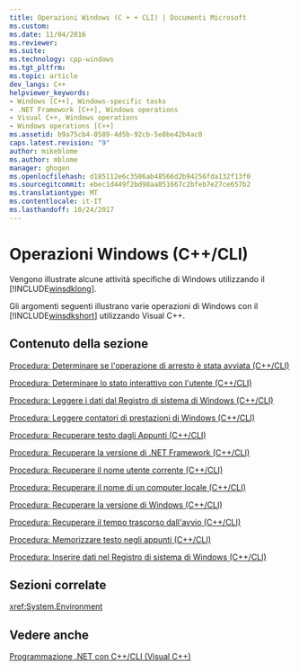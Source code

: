 ```yaml
---
title: Operazioni Windows (C + + CLI) | Documenti Microsoft
ms.custom: 
ms.date: 11/04/2016
ms.reviewer: 
ms.suite: 
ms.technology: cpp-windows
ms.tgt_pltfrm: 
ms.topic: article
dev_langs: C++
helpviewer_keywords:
- Windows [C++], Windows-specific tasks
- .NET Framework [C++], Windows operations
- Visual C++, Windows operations
- Windows operations [C++]
ms.assetid: b9a75cb4-0589-4d5b-92cb-5e8be42b4ac0
caps.latest.revision: "9"
author: mikeblome
ms.author: mblome
manager: ghogen
ms.openlocfilehash: d185112e6c3506ab48566d2b94256fda132f13f0
ms.sourcegitcommit: ebec1d449f2bd98aa851667c2bfeb7e27ce657b2
ms.translationtype: MT
ms.contentlocale: it-IT
ms.lasthandoff: 10/24/2017
---
```

# <a name="windows-operations-ccli"></a>Operazioni Windows (C++/CLI)
Vengono illustrate alcune attività specifiche di Windows utilizzando il [!INCLUDE[winsdklong](../dotnet/includes/winsdklong_md.md)].  
  
 Gli argomenti seguenti illustrano varie operazioni di Windows con il [!INCLUDE[winsdkshort](../atl-mfc-shared/reference/includes/winsdkshort_md.md)] utilizzando Visual C++.  
  
## <a name="in-this-section"></a>Contenuto della sezione  
 [Procedura: Determinare se l'operazione di arresto è stata avviata (C++/CLI)](../dotnet/how-to-determine-if-shutdown-has-started-cpp-cli.md)  
  
 [Procedura: Determinare lo stato interattivo con l'utente (C++/CLI)](../dotnet/how-to-determine-the-user-interactive-state-cpp-cli.md)  
  
 [Procedura: Leggere i dati dal Registro di sistema di Windows (C++/CLI)](../dotnet/how-to-read-data-from-the-windows-registry-cpp-cli.md)  
  
 [Procedura: Leggere contatori di prestazioni di Windows (C++/CLI)](../dotnet/how-to-read-windows-performance-counters-cpp-cli.md)  
  
 [Procedura: Recuperare testo dagli Appunti (C++/CLI)](../dotnet/how-to-retrieve-text-from-the-clipboard-cpp-cli.md)  
  
 [Procedura: Recuperare la versione di .NET Framework (C++/CLI)](../dotnet/how-to-retrieve-the-dotnet-framework-version-cpp-cli.md)  
  
 [Procedura: Recuperare il nome utente corrente (C++/CLI)](../dotnet/how-to-retrieve-the-current-username-cpp-cli.md)  
  
 [Procedura: Recuperare il nome di un computer locale (C++/CLI)](../dotnet/how-to-retrieve-the-local-machine-name-cpp-cli.md)  
  
 [Procedura: Recuperare la versione di Windows (C++/CLI)](../dotnet/how-to-retrieve-the-windows-version-cpp-cli.md)  
  
 [Procedura: Recuperare il tempo trascorso dall'avvio (C++/CLI)](../dotnet/how-to-retrieve-time-elapsed-since-startup-cpp-cli.md)  
  
 [Procedura: Memorizzare testo negli appunti (C++/CLI)](../dotnet/how-to-store-text-in-the-clipboard-cpp-cli.md)  
  
 [Procedura: Inserire dati nel Registro di sistema di Windows (C++/CLI)](../dotnet/how-to-write-data-to-the-windows-registry-cpp-cli.md)  
  
## <a name="related-sections"></a>Sezioni correlate  
 <xref:System.Environment>  
  
## <a name="see-also"></a>Vedere anche  
 [Programmazione .NET con C++/CLI (Visual C++)](../dotnet/dotnet-programming-with-cpp-cli-visual-cpp.md)